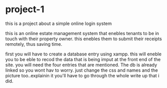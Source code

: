 # project-1
this is a project about a simple online login system

this is an online estate management system that enebles tenants to be in touch with their property owner. this enebles them to submit their 
receipts remotely, thus saving time.

first you will have to create a database entry using xampp. this will eneble you to be eble to recod the data that is being imput at the front end of the site. you will need the four entries that are mentioned.
The db is already linked so you wont hav to worry. just change the css and names and the picture too..explainin it you'll have to go through the whole write up that i did.
